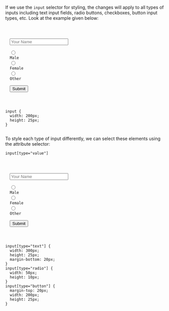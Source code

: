 If we use the `input` selector for styling, the changes will apply to all types of inputs including text input fields, radio buttons, checkboxes, button input types, etc. Look at the example given below:

<codeblock language="css" type="lesson">
<code>
<panel language="html">
<form>
  <input type="text" placeholder="Your Name" /><br>
  <input type="radio" id="male" name="gender" value="male">
  <label for="male">Male</label>
  <input type="radio" id="female" name="gender" value="female">
  <label for="female">Female</label>
  <input type="radio" id="other" name="gender" value="other">
  <label for="other">Other</label><br>
  <input type="button" value="Submit">
</form>
</panel>
<panel language="css">
input {
  width: 200px;
  height: 25px;
}
</panel>
</code>
</codeblock>

To style each type of input differently,
we can select these elements
using the attribute selector:

`input[type="value"]`

<codeblock language="css" type="lesson">
<code>
<panel language="html">
<form>
  <input type="text" placeholder="Your Name" /><br>
  <input type="radio" id="male" name="gender" value="male">
  <label for="male">Male</label>
  <input type="radio" id="female" name="gender" value="female">
  <label for="female">Female</label>
  <input type="radio" id="other" name="gender" value="other">
  <label for="other">Other</label><br>
  <input type="button" value="Submit">
</form>
</panel>
<panel language="css">
input[type="text"] {
  width: 300px;
  height: 25px;
  margin-bottom: 20px;
}
input[type="radio"] {
  width: 50px;
  height: 10px;
}
input[type="button"] {
  margin-top: 20px;
  width: 200px;
  height: 25px;
}
</panel>
</code>
</codeblock>